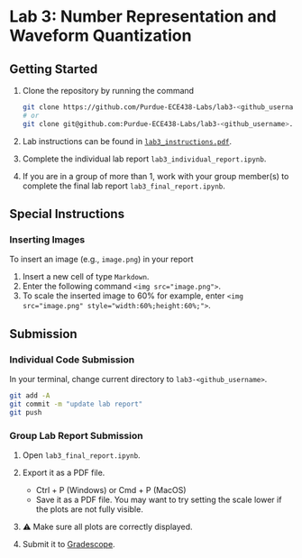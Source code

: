 # Lab 3: Number Representation and Waveform Quantization

## Getting Started

1. Clone the repository by running the command

    ```bash
    git clone https://github.com/Purdue-ECE438-Labs/lab3-<github_username>.git  # using web URL
    # or
    git clone git@github.com:Purdue-ECE438-Labs/lab3-<github_username>.git  # using SSH
    ```

2. Lab instructions can be found in [`lab3_instructions.pdf`](lab3_instructions.pdf).

3. Complete the individual lab report `lab3_individual_report.ipynb`.

4. If you are in a group of more than 1, work with your group member(s) to complete the final lab report `lab3_final_report.ipynb`.

## Special Instructions

### Inserting Images

To insert an image (e.g., `image.png`) in your report
  
  1. Insert a new cell of type `Markdown`.
  2. Enter the following command `<img src="image.png">`.
  3. To scale the inserted image to 60% for example, enter `<img src="image.png" style="width:60%;height:60%;">`.

## Submission

### Individual Code Submission

In your terminal, change current directory to `lab3-<github_username>`.

```bash
git add -A 
git commit -m "update lab report"
git push
```

### Group Lab Report Submission

1. Open `lab3_final_report.ipynb`.

2. Export it as a PDF file.
    * Ctrl + P (Windows) or Cmd + P (MacOS)
    * Save it as a PDF file. You may want to try setting the scale lower if the plots are not fully visible.

3. ⚠️ Make sure all plots are correctly displayed.

4. Submit it to [Gradescope](https://www.gradescope.com/).
